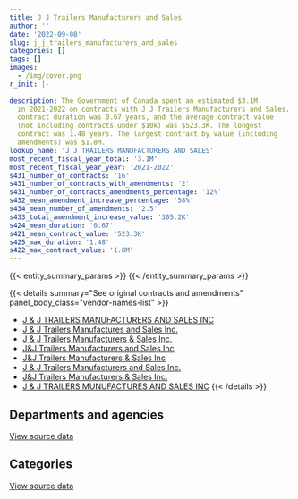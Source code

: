 ```yaml
---
title: J J Trailers Manufacturers and Sales
author: ''
date: '2022-09-08'
slug: j_j_trailers_manufacturers_and_sales
categories: []
tags: []
images:
  - /img/cover.png
r_init: |-
  
description: The Government of Canada spent an estimated $3.1M
  in 2021-2022 on contracts with J J Trailers Manufacturers and Sales. The average
  contract duration was 0.67 years, and the average contract value
  (not including contracts under $10k) was $523.3K. The longest
  contract was 1.48 years. The largest contract by value (including
  amendments) was $1.8M.
lookup_name: 'J J TRAILERS MANUFACTURERS AND SALES'
most_recent_fiscal_year_total: '3.1M'
most_recent_fiscal_year_year: '2021-2022'
s431_number_of_contracts: '16'
s431_number_of_contracts_with_amendments: '2'
s431_number_of_contracts_amendments_percentage: '12%'
s432_mean_amendment_increase_percentage: '58%'
s434_mean_number_of_amendments: '2.5'
s433_total_amendment_increase_value: '305.2K'
s424_mean_duration: '0.67'
s421_mean_contract_value: '523.3K'
s425_max_duration: '1.48'
s422_max_contract_value: '1.8M'
---
```


<script src="/rmarkdown-libs/htmlwidgets/htmlwidgets.js"></script>
<link href="/rmarkdown-libs/datatables-css/datatables-crosstalk.css" rel="stylesheet" />
<script src="/rmarkdown-libs/datatables-binding/datatables.js"></script>
<script src="/rmarkdown-libs/jquery/jquery-3.6.0.min.js"></script>
<link href="/rmarkdown-libs/dt-core-bootstrap/css/dataTables.bootstrap.min.css" rel="stylesheet" />
<link href="/rmarkdown-libs/dt-core-bootstrap/css/dataTables.bootstrap.extra.css" rel="stylesheet" />
<script src="/rmarkdown-libs/dt-core-bootstrap/js/jquery.dataTables.min.js"></script>
<script src="/rmarkdown-libs/dt-core-bootstrap/js/dataTables.bootstrap.min.js"></script>
<link href="/rmarkdown-libs/crosstalk/css/crosstalk.min.css" rel="stylesheet" />
<script src="/rmarkdown-libs/crosstalk/js/crosstalk.min.js"></script>
<script src="/rmarkdown-libs/htmlwidgets/htmlwidgets.js"></script>
<link href="/rmarkdown-libs/datatables-css/datatables-crosstalk.css" rel="stylesheet" />
<script src="/rmarkdown-libs/datatables-binding/datatables.js"></script>
<script src="/rmarkdown-libs/jquery/jquery-3.6.0.min.js"></script>
<link href="/rmarkdown-libs/dt-core-bootstrap/css/dataTables.bootstrap.min.css" rel="stylesheet" />
<link href="/rmarkdown-libs/dt-core-bootstrap/css/dataTables.bootstrap.extra.css" rel="stylesheet" />
<script src="/rmarkdown-libs/dt-core-bootstrap/js/jquery.dataTables.min.js"></script>
<script src="/rmarkdown-libs/dt-core-bootstrap/js/dataTables.bootstrap.min.js"></script>
<link href="/rmarkdown-libs/crosstalk/css/crosstalk.min.css" rel="stylesheet" />
<script src="/rmarkdown-libs/crosstalk/js/crosstalk.min.js"></script>

{{< entity_summary_params >}}
{{< /entity_summary_params >}}

{{< details summary="See original contracts and amendments" panel_body_class="vendor-names-list" >}}
- [J & J TRAILERS MANUFACTURERS AND SALES INC](https://search.open.canada.ca/en/ct/?sort=contract_value_f%20desc&page=1&search_text=%22J%20%26%20J%20TRAILERS%20MANUFACTURERS%20AND%20SALES%20INC%22)
- [J & J Trailers Manufactures and Sales Inc.](https://search.open.canada.ca/en/ct/?sort=contract_value_f%20desc&page=1&search_text=%22J%20%26%20J%20Trailers%20Manufactures%20and%20Sales%20Inc.%22)
- [J & J Trailers Manufacturers & Sales Inc.](https://search.open.canada.ca/en/ct/?sort=contract_value_f%20desc&page=1&search_text=%22J%20%26%20J%20Trailers%20Manufacturers%20%26%20Sales%20Inc.%22)
- [J&J Trailers Manufacturers and Sales Inc](https://search.open.canada.ca/en/ct/?sort=contract_value_f%20desc&page=1&search_text=%22J%26J%20Trailers%20Manufacturers%20and%20Sales%20Inc%22)
- [J&J Trailers Manufacturers & Sales Inc](https://search.open.canada.ca/en/ct/?sort=contract_value_f%20desc&page=1&search_text=%22J%26J%20Trailers%20Manufacturers%20%26%20Sales%20Inc%22)
- [J & J Trailers Manufacturers and Sales Inc.](https://search.open.canada.ca/en/ct/?sort=contract_value_f%20desc&page=1&search_text=%22J%20%26%20J%20Trailers%20Manufacturers%20and%20Sales%20Inc.%22)
- [J&J Trailers Manufacturers & Sales Inc.](https://search.open.canada.ca/en/ct/?sort=contract_value_f%20desc&page=1&search_text=%22J%26J%20Trailers%20Manufacturers%20%26%20Sales%20Inc.%22)
- [J & J TRAILERS MUNUFACTURES AND SALES INC](https://search.open.canada.ca/en/ct/?sort=contract_value_f%20desc&page=1&search_text=%22J%20%26%20J%20TRAILERS%20MUNUFACTURES%20AND%20SALES%20INC%22)
{{< /details >}}

## Departments and agencies

<div id="htmlwidget-1" style="width:100%;height:auto;" class="datatables html-widget"></div>
<script type="application/json" data-for="htmlwidget-1">{"x":{"style":"bootstrap","filter":"none","vertical":false,"data":[["<a href=\"/departments/dfo-mpo/\">Fisheries and Oceans Canada<\/a>","<a href=\"/departments/dnd-mdn/\">National Defence<\/a>","<a href=\"/departments/tc/\">Transport Canada<\/a>"],[265080.94,763420.09,28832.81],[1629752.62,null,null],[2055983.55,null,null],[1127414.8,1944099.75,null]],"container":"<table class=\"table table-striped table-hover row-border order-column display\">\n  <thead>\n    <tr>\n      <th>Department<\/th>\n      <th>2018-2019<\/th>\n      <th>2019-2020<\/th>\n      <th>2020-2021<\/th>\n      <th>2021-2022<\/th>\n    <\/tr>\n  <\/thead>\n<\/table>","options":{"order":[[4,"desc"]],"pageLength":10,"autoWidth":true,"columnDefs":[{"targets":1,"render":"function(data, type, row, meta) {\n    return type !== 'display' ? data : DTWidget.formatCurrency(data, \"$\", 2, 3, \",\", \".\", true, null);\n  }"},{"targets":2,"render":"function(data, type, row, meta) {\n    return type !== 'display' ? data : DTWidget.formatCurrency(data, \"$\", 2, 3, \",\", \".\", true, null);\n  }"},{"targets":3,"render":"function(data, type, row, meta) {\n    return type !== 'display' ? data : DTWidget.formatCurrency(data, \"$\", 2, 3, \",\", \".\", true, null);\n  }"},{"targets":4,"render":"function(data, type, row, meta) {\n    return type !== 'display' ? data : DTWidget.formatCurrency(data, \"$\", 2, 3, \",\", \".\", true, null);\n  }"},{"width":"16%","targets":[1,2,3,4]},{"className":"dt-right","targets":[1,2,3,4]}],"orderClasses":false}},"evals":["options.columnDefs.0.render","options.columnDefs.1.render","options.columnDefs.2.render","options.columnDefs.3.render"],"jsHooks":[]}</script>
<p class="text-right">
<a href="https://github.com/GoC-Spending/contracts-data/tree/main/data/out/vendors/j_j_trailers_manufacturers_and_sales/summary_by_fiscal_year_by_department.csv" class="source-data-link btn btn-link">View source data</a>
</p>

## Categories

<div id="htmlwidget-2" style="width:100%;height:auto;" class="datatables html-widget"></div>
<script type="application/json" data-for="htmlwidget-2">{"x":{"style":"bootstrap","filter":"none","vertical":false,"data":[["<a href=\"/categories/defence/\">Defence<\/a>","<a href=\"/categories/information_technology/\">Information technology<\/a>","<a href=\"/categories/transportation_and_logistics/\">Transportation and logistics<\/a>","<a href=\"/categories/industrial_products_and_services/\">Industrial products and services<\/a>"],[763420.09,28832.81,146877.4,118203.54],[null,null,null,1629752.62],[null,null,14578.69,2041404.85],[1944099.75,null,56579.82,1070834.98]],"container":"<table class=\"table table-striped table-hover row-border order-column display\">\n  <thead>\n    <tr>\n      <th>Category<\/th>\n      <th>2018-2019<\/th>\n      <th>2019-2020<\/th>\n      <th>2020-2021<\/th>\n      <th>2021-2022<\/th>\n    <\/tr>\n  <\/thead>\n<\/table>","options":{"order":[[4,"desc"]],"dom":"t","pageLength":30,"autoWidth":true,"columnDefs":[{"targets":1,"render":"function(data, type, row, meta) {\n    return type !== 'display' ? data : DTWidget.formatCurrency(data, \"$\", 2, 3, \",\", \".\", true, null);\n  }"},{"targets":2,"render":"function(data, type, row, meta) {\n    return type !== 'display' ? data : DTWidget.formatCurrency(data, \"$\", 2, 3, \",\", \".\", true, null);\n  }"},{"targets":3,"render":"function(data, type, row, meta) {\n    return type !== 'display' ? data : DTWidget.formatCurrency(data, \"$\", 2, 3, \",\", \".\", true, null);\n  }"},{"targets":4,"render":"function(data, type, row, meta) {\n    return type !== 'display' ? data : DTWidget.formatCurrency(data, \"$\", 2, 3, \",\", \".\", true, null);\n  }"},{"width":"16%","targets":[1,2,3,4]},{"className":"dt-right","targets":[1,2,3,4]}],"orderClasses":false,"lengthMenu":[10,25,30,50,100]}},"evals":["options.columnDefs.0.render","options.columnDefs.1.render","options.columnDefs.2.render","options.columnDefs.3.render"],"jsHooks":[]}</script>
<p class="text-right">
<a href="https://github.com/GoC-Spending/contracts-data/tree/main/data/out/vendors/j_j_trailers_manufacturers_and_sales/summary_by_fiscal_year_by_category.csv" class="source-data-link btn btn-link">View source data</a>
</p>
